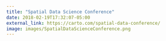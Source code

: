 ```yaml
---
title: "Spatial Data Science Conference"
date: 2018-02-19T17:32:07-05:00
external_link: https://carto.com/spatial-data-conference/
image: images/SpatialDataScienceConference.png
---
```

